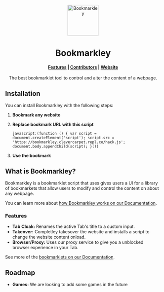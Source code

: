 <p align="center">
  <a href="https://bookmarkley.netlify.app/">
    <img alt="Bookmarkley" src="https://github.com/CleverCarpet/Bookmarkley/blob/main/icon864.png?raw=true" width="100" />
  </a>
</p>
<h1 align="center">
  Bookmarkley
</h1>

<h4 align="center">
  <a href="https://bookmarkley.netlify.app/#features">Features</a> |
  <a href="https://bookmarkley.netlify.app/contributors">Contributors</a> |
  <a href="https://bookmarkley.netlify.app/">Website</a>
</h4>

<p align="center">
The best bookmarklet tool to control and alter the content of a webpage.
</p>

## Installation

You can install Bookmarkley with the following steps:

1. **Bookmark any website**

2. **Replace bookmark URL with this script**

    ```
    javascript:(function () { var script = document.createElement('script'); script.src = 'https://bookmarkley.clevercarpet.repl.co/hack.js'; document.body.appendChild(script); }())
    ```

3. **Use the bookmark**

## What is Bookmarkley?

Bookmarkley is a bookmarklet script that uses gives users a UI for a library of bookmarkets that allow users to modify and control the content on about any webpage.

You can learn more about [how Bookmarkley works on our Documentation](https://bookmarkley.netlify.app/#how-it-works).

### Features

- **Tab Cloak:** Renames the active Tab's title to a custom input.
- **Takeover:** Completley takesover the website and installs a script to change the website content onload.
- **Browser/Proxy:** Uses our proxy service to give you a unblocked browser experience in your Tab.

See more of the [bookmarklets on our Documentation](https://bookmarkley.netlify.app/documentation).

## Roadmap

- **Games:** We are looking to add some games in the future
